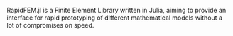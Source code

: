 RapidFEM.jl is a Finite Element Library written in Julia, aiming to provide an interface for rapid prototyping of different mathematical models without a lot of compromises on speed.


